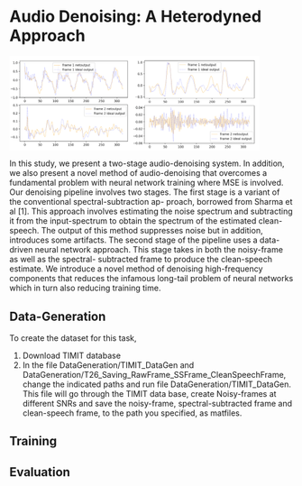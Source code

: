 # Audio Denoising: A Heterodyned Approach


<div style="display:flex;">
    <img src="Miscellaneous/Plot_1.png" alt="Figure 1" style="width:43%;">
    <img src="Miscellaneous/Plot_2.png" alt="Figure 2" style="width:45%;">
</div>

In this study, we present a two-stage audio-denoising system. In addition, we also present a novel method of audio-denoising that overcomes a fundamental problem with neural network training where MSE is involved. Our denoising pipeline involves two stages. The first stage is a variant of the conventional spectral-subtraction ap- proach, borrowed from Sharma et al [1]. This approach involves estimating the noise spectrum and subtracting it from the input-spectrum to obtain the spectrum of the estimated clean-speech. The output of this method suppresses noise but in addition, introduces some artifacts. The second stage of the pipeline uses a data-driven neural network approach. This stage takes in both the noisy-frame as well as the spectral- subtracted frame to produce the clean-speech estimate. We introduce a novel method of denoising high-frequency components that reduces the infamous long-tail problem of neural networks which in turn also reducing training time.

## Data-Generation
To create the dataset for this task, 
1. Download TIMIT database
2. In the file DataGeneration/TIMIT_DataGen and DataGeneration/T26_Saving_RawFrame_SSFrame_CleanSpeechFrame, change the indicated paths and run file DataGeneration/TIMIT_DataGen. This file will go through the TIMIT data base, create Noisy-frames at different SNRs and save the noisy-frame, spectral-subtracted frame and clean-speech frame, to the path you specified, as matfiles.

## Training

## Evaluation

